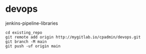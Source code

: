 # devops

jenkins-pipeline-libraries 


```
cd existing_repo
git remote add origin http://mygitlab.io/cpadmin/devops.git
git branch -M main
git push -uf origin main
```

